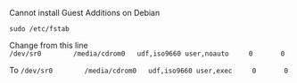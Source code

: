 Cannot install Guest Additions on Debian

```sudo /etc/fstab```

Change from this line  
```/dev/sr0        /media/cdrom0   udf,iso9660 user,noauto     0       0```

To
```/dev/sr0        /media/cdrom0   udf,iso9660 user,exec     0       0```
